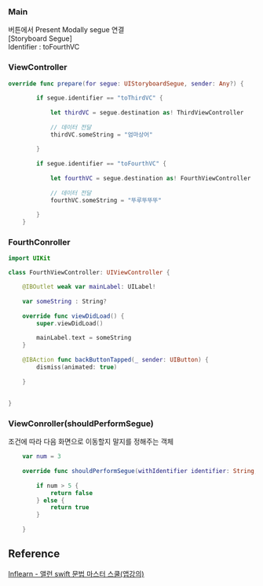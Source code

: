### Main
버튼에서 Present Modally segue 연결  
[Storyboard Segue]  
Identifier : toFourthVC  
### ViewController
```swift
override func prepare(for segue: UIStoryboardSegue, sender: Any?) {
        
        if segue.identifier == "toThirdVC" {
            
            let thirdVC = segue.destination as! ThirdViewController
            
            // 데이터 전달
            thirdVC.someString = "엄마상어"
            
        }
        
        if segue.identifier == "toFourthVC" {
            
            let fourthVC = segue.destination as! FourthViewController
            
            // 데이터 전달
            fourthVC.someString = "뚜루뚜뚜뚜"
            
        }
    }
```
### FourthConroller
```swift
import UIKit

class FourthViewController: UIViewController {

    @IBOutlet weak var mainLabel: UILabel!
    
    var someString : String?
    
    override func viewDidLoad() {
        super.viewDidLoad()
        
        mainLabel.text = someString
    }
    
    @IBAction func backButtonTapped(_ sender: UIButton) {
        dismiss(animated: true)
        
    }
    
    
}
```
### ViewConroller(shouldPerformSegue)
조건에 따라 다음 화면으로 이동할지 말지를 정해주는 객체
```swift
    var num = 3
    
    override func shouldPerformSegue(withIdentifier identifier: String, sender: Any?) -> Bool {
        
        if num > 5 {
            return false
        } else {
            return true
        }
        
    }

```
## Reference 
[Inflearn - 앨런 swift 문법 마스터 스쿨(앱강의)](https://www.inflearn.com/course/%EC%8A%A4%EC%9C%84%ED%94%84%ED%8A%B8-%EB%AC%B8%EB%B2%95-%EB%A7%88%EC%8A%A4%ED%84%B0-%EC%8A%A4%EC%BF%A8-%EC%95%B1%EB%A7%8C%EB%93%A4%EA%B8%B0)
